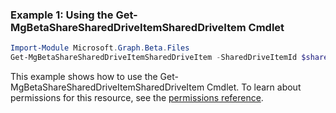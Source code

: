 ### Example 1: Using the Get-MgBetaShareSharedDriveItemSharedDriveItem Cmdlet
```powershell
Import-Module Microsoft.Graph.Beta.Files
Get-MgBetaShareSharedDriveItemSharedDriveItem -SharedDriveItemId $sharedDriveItemId
```
This example shows how to use the Get-MgBetaShareSharedDriveItemSharedDriveItem Cmdlet.
To learn about permissions for this resource, see the [permissions reference](/graph/permissions-reference).

